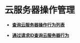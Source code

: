 # 云服务器操作管理<a name="ecs_03_1500"></a>

-   **[查询云服务器操作行为列表](查询云服务器操作行为列表.md)**  

-   **[通过请求ID查询云服务器行为](通过请求ID查询云服务器行为.md)**  

